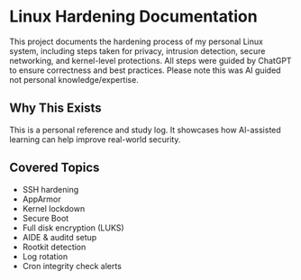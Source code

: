 # Linux Hardening Documentation

This project documents the hardening process of my personal Linux system, including steps taken for privacy, intrusion detection, secure networking, and kernel-level protections. All steps were guided by ChatGPT to ensure correctness and best practices. Please note this was AI guided not personal knowledge/expertise.

## Why This Exists
This is a personal reference and study log. It showcases how AI-assisted learning can help improve real-world security.

## Covered Topics
- SSH hardening
- AppArmor
- Kernel lockdown
- Secure Boot
- Full disk encryption (LUKS)
- AIDE & auditd setup
- Rootkit detection
- Log rotation
- Cron integrity check alerts

